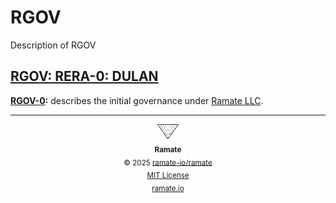 # RGOV
Description of RGOV

<!--START OAC INDEX: DO NOT REMOVE THIS LINE -->
## [RGOV: RERA-0: DULAN](rera-000-000-000-dulan/README.md)
**[RGOV-0](/rgov/rera-000-000-000-dulan/rgov-000-000-000/README.md):** describes the initial governance under [Ramate LLC](https://www.ramate.io).

<!--RAMATE FOOTER: DO NOT REMOVE THIS LINE-->
---

<div align="center">
  <a href="https://github.com/ramate-io/oac">
    <picture>
      <source srcset="/assets/ramate-inverted-transparent.png" media="(prefers-color-scheme: dark)">
      <img height="24" src="/assets/ramate-transparent.png" alt="Ramate"/>
    </picture>
  </a>
  <br/>
  <sub>
    <b>Ramate</b>
    <br/>
    &copy; 2025 <a href="https://github.com/ramate-io/ramate">ramate-io/ramate</a>
    <br/>
    <a href="https://github.com/ramate-io/ramate/blob/main/LICENSE">MIT License</a>
    <br/>
    <a href="https://www.ramate.io">ramate.io</a>
  </sub>
</div>

<!--END OAC INDEX: DO NOT REMOVE THIS LINE -->
